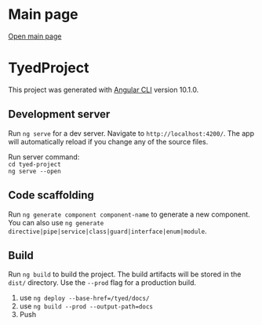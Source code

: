 # Main page

[Open main page](https://thomasatwikey.github.io/tyed/docs/)  

# TyedProject

This project was generated with [Angular CLI](https://github.com/angular/angular-cli) version 10.1.0.

## Development server

Run `ng serve` for a dev server. Navigate to `http://localhost:4200/`. The app will automatically reload if you change any of the source files.  
  
Run server command:  
`cd tyed-project`  
`ng serve --open`  

## Code scaffolding

Run `ng generate component component-name` to generate a new component. You can also use `ng generate directive|pipe|service|class|guard|interface|enum|module`.

## Build

Run `ng build` to build the project. The build artifacts will be stored in the `dist/` directory. Use the `--prod` flag for a production build.  
1. use `ng deploy --base-href=/tyed/docs/`  
2. use `ng build --prod --output-path=docs`
3. Push


